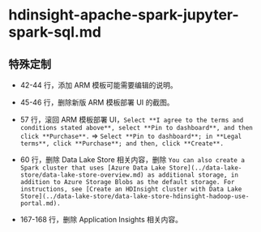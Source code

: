 # hdinsight-apache-spark-jupyter-spark-sql.md

## 特殊定制

* 42-44 行，添加 ARM 模板可能需要编辑的说明。

* 45-46 行，删除新版 ARM 模板部署 UI 的截图。

* 57 行，滚回 ARM 模板部署 UI，`Select **I agree to the terms and conditions stated above**, select **Pin to dashboard**, and then click **Purchase**.` => `Select **Pin to dashboard**; in **Legal terms**, click **Purchase**; and then, click **Create**.`

* 60 行，删除 Data Lake Store 相关内容，删除 `You can also create a Spark cluster that uses [Azure Data Lake Store](../data-lake-store/data-lake-store-overview.md) as additional storage, in addition to Azure Storage Blobs as the default storage. For instructions, see [Create an HDInsight cluster with Data Lake Store](../data-lake-store/data-lake-store-hdinsight-hadoop-use-portal.md).`

* 167-168 行，删除 Application Insights 相关内容。